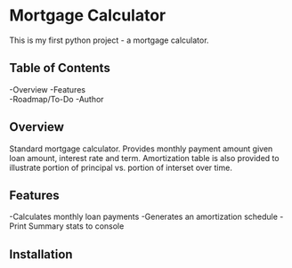 # Mortgage Calculator 

This is my first python project - a mortgage calculator. 

## Table of Contents

-Overview 
-Features   
-Roadmap/To-Do
-Author 

##  Overview 

Standard mortgage calculator. Provides monthly payment amount given loan amount, interest rate and term. Amortization table is also provided to illustrate portion of principal vs. portion of interset over time. 

## Features 
-Calculates monthly loan payments
-Generates an amortization schedule 
-Print Summary stats to console

## Installation 


